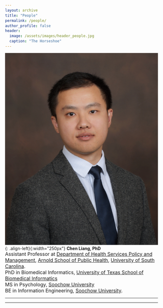 ```yaml
---
layout: archive
title: "People"
permalink: /people/
author_profile: false
header:
  image: /assets/images/header_people.jpg
  caption: "The Horseshoe"
---
```


![image-left](/assets/images/avatar_ChenLiang.jpg){: .align-left}{:width="250px"}
**Chen Liang, PhD**<br/>
<span style="font-size:12pt"> Assistant Professor at [Department of Health Services Policy and Management](https://www.sc.edu/study/colleges_schools/public_health/study/areas_of_study/health_services_policy_and_management/index.php), [Arnold School of Public Health](https://www.sc.edu/study/colleges_schools/public_health/index.php), [University of South Carolina](https://sc.edu). <br/>PhD in Biomedical Informatics, [University of Texas School of Biomedical Informatics](https://sbmi.uth.edu) <br/>MS in Psychology, [Soochow University](http://eng.suda.edu.cn) <br/>BE in Information Engineering, [Soochow University](http://eng.suda.edu.cn). </span>

---

---
